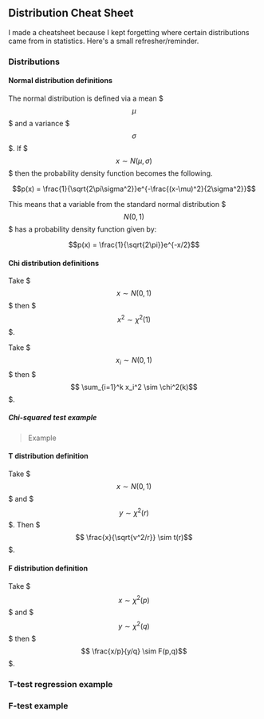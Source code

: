 ## Distribution Cheat Sheet 

I made a cheatsheet because I kept forgetting where certain distributions came from in statistics. Here's a small refresher/reminder. 

### Distributions 

#### Normal distribution definitions

The normal distribution is defined via a mean $$$\mu$$$ and a variance $$$\sigma$$$. If $$$x \sim N(\mu, \sigma)$$$ then the probability density function becomes the following.

$$p(x) = \frac{1}{\sqrt{2\pi\sigma^2}}e^{-\frac{(x-\mu)^2}{2\sigma^2}}$$

This means that a variable from the standard normal distribution $$$N(0,1)$$$ has a probability density function given by:

$$p(x) = \frac{1}{\sqrt{2\pi}}e^{-x/2}$$

#### Chi distribution definitions

Take $$$x \sim N(0,1)$$$ then $$$x^2 \sim \chi^2(1)$$$. 

Take $$$x_i \sim N(0,1)$$$ then $$$ \sum_{i=1}^k x_i^2 \sim \chi^2(k)$$$. 

##### Chi-squared test example

> Example 

#### T distribution definition

Take $$$x \sim N(0,1)$$$ and $$$ y \sim \chi^2(r) $$$.  Then $$$ \frac{x}{\sqrt{v^2/r}} \sim t(r)$$$. 

#### F distribution definition

Take $$$x \sim \chi^2(p)$$$ and $$$y \sim \chi^2(q)$$$ then $$$ \frac{x/p}{y/q} \sim F(p,q)$$$. 

### T-test regression example 

### F-test example 